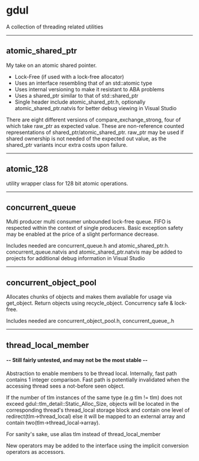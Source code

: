 # gdul
 A collection of threading related utilities 


-------------------------------------------------------------------------------------------------------------------------------------------

## atomic_shared_ptr
My take on an atomic shared pointer.

* Lock-Free (if used with a lock-free allocator)
* Uses an interface resembling that of an std::atomic type
* Uses internal versioning to make it resistant to ABA problems
* Uses a shared_ptr similar to that of std::shared_ptr
* Single header include atomic_shared_ptr.h, optionally atomic_shared_ptr.natvis for better debug viewing in Visual Studio

There are eight different versions of compare_exchange_strong, four of which take raw_ptr as expected value. These are non-reference counted representations of shared_ptr/atomic_shared_ptr. raw_ptr may be used if shared ownership is not needed of the expected out value, as the shared_ptr variants incur extra costs upon failure.
 
-------------------------------------------------------------------------------------------------------------------------------------------

## atomic_128
utility wrapper class for 128 bit atomic operations. 

-------------------------------------------------------------------------------------------------------------------------------------------

## concurrent_queue
Multi producer multi consumer unbounded lock-free queue. FIFO is respected within the context of single producers. Basic exception safety may be enabled at the price of a slight performance decrease.

Includes needed are concurrent_queue.h and atomic_shared_ptr.h. concurrent_queue.natvis and atomic_shared_ptr.natvis may be added to projects for additional debug information in Visual Studio

-------------------------------------------------------------------------------------------------------------------------------------------

## concurrent_object_pool
Allocates chunks of objects and makes them avaliable for usage via get_object. Return objects using recycle_object. Concurrency safe & lock-free.

Includes needed are concurrent_object_pool.h, concurrent_queue_.h

-------------------------------------------------------------------------------------------------------------------------------------------

## thread_local_member
####  -- Still fairly untested, and may not be the most stable --

Abstraction to enable members to be thread local. Internally, fast path contains 1 integer 
comparison. Fast path is potentially invalidated when the accessing thread sees a not-before seen object. 

If the number of tlm instances of the same type (e.g tlm<int> != tlm<float>)
does not exceed gdul::tlm_detail::Static_Alloc_Size, objects will be located in the corresponding
thread's thread_local storage block and contain one level of redirect(tlm->thread_local) else it will be mapped to an external
array and contain two(tlm->thread_local->array). 
 
For sanity's sake, use alias tlm<T> instead of thread_local_member<T>

New operators may be added to the interface using the implicit conversion operators as accessors.
